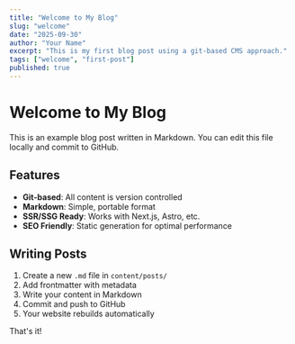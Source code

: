 ```yaml
---
title: "Welcome to My Blog"
slug: "welcome"
date: "2025-09-30"
author: "Your Name"
excerpt: "This is my first blog post using a git-based CMS approach."
tags: ["welcome", "first-post"]
published: true
---
```


# Welcome to My Blog

This is an example blog post written in Markdown. You can edit this file locally and commit to GitHub.

## Features

- **Git-based**: All content is version controlled
- **Markdown**: Simple, portable format
- **SSR/SSG Ready**: Works with Next.js, Astro, etc.
- **SEO Friendly**: Static generation for optimal performance

## Writing Posts

1. Create a new `.md` file in `content/posts/`
2. Add frontmatter with metadata
3. Write your content in Markdown
4. Commit and push to GitHub
5. Your website rebuilds automatically

That's it!
